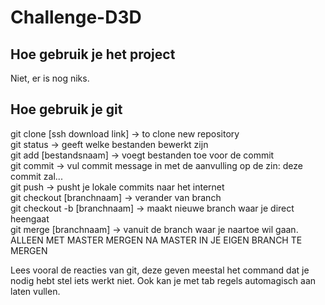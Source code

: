 # Challenge-D3D

## Hoe gebruik je het project
Niet, er is nog niks.

## Hoe gebruik je git
git clone [ssh download link] -> to clone new repository  
git status -> geeft welke bestanden bewerkt zijn  
git add [bestandsnaam] -> voegt bestanden toe voor de commit  
git commit -> vul commit message in met de aanvulling op de zin: deze commit zal...  
git push -> pusht je lokale commits naar het internet  
git checkout [branchnaam] -> verander van branch  
git checkout -b [branchnaam] -> maakt nieuwe branch waar je direct heengaat  
git merge [branchnaam] -> vanuit de branch waar je naartoe wil gaan. ALLEEN MET MASTER MERGEN NA MASTER IN JE EIGEN BRANCH TE MERGEN  
  
Lees vooral de reacties van git, deze geven meestal het command dat je nodig hebt stel iets werkt niet. Ook kan je met tab regels automagisch aan laten vullen.  
